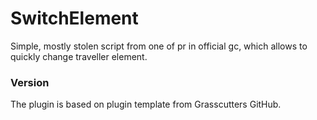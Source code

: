 # SwitchElement
Simple, mostly stolen script from one of pr in official gc, which allows to quickly change traveller element.

### Version
The plugin is based on plugin template from Grasscutters GitHub.